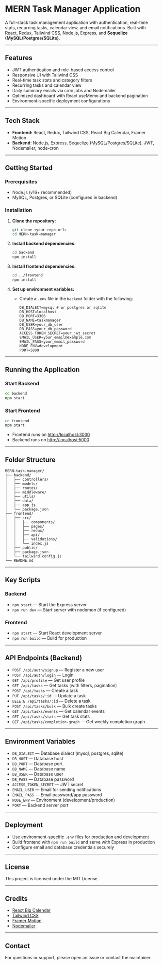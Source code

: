 # MERN Task Manager Application

A full-stack task management application with authentication, real-time stats, recurring tasks, calendar view, and email notifications. Built with React, Redux, Tailwind CSS, Node.js, Express, and **Sequelize (MySQL/Postgres/SQLite)**.

---

## Features

- JWT authentication and role-based access control
- Responsive UI with Tailwind CSS
- Real-time task stats and category filters
- Recurring tasks and calendar view
- Daily summary emails via cron jobs and Nodemailer
- Optimized dashboard with React useMemo and backend pagination
- Environment-specific deployment configurations

---

## Tech Stack

- **Frontend:** React, Redux, Tailwind CSS, React Big Calendar, Framer Motion
- **Backend:** Node.js, Express, Sequelize (MySQL/Postgres/SQLite), JWT, Nodemailer, node-cron

---

## Getting Started

### Prerequisites

- Node.js (v16+ recommended)
- MySQL, Postgres, or SQLite (configured in backend)

### Installation

1. **Clone the repository:**

   ```bash
   git clone <your-repo-url>
   cd MERN-task-manager
   ```

2. **Install backend dependencies:**

   ```bash
   cd backend
   npm install
   ```

3. **Install frontend dependencies:**

   ```bash
   cd ../frontend
   npm install
   ```

4. **Set up environment variables:**
   - Create a `.env` file in the `backend` folder with the following:
     ```env
     DB_DIALECT=mysql # or postgres or sqlite
     DB_HOST=localhost
     DB_PORT=3306
     DB_NAME=taskmanager
     DB_USER=your_db_user
     DB_PASS=your_db_password
     ACCESS_TOKEN_SECRET=your_jwt_secret
     EMAIL_USER=your_email@example.com
     EMAIL_PASS=your_email_password
     NODE_ENV=development
     PORT=5000
     ```

---

## Running the Application

### Start Backend

```bash
cd backend
npm start
```

### Start Frontend

```bash
cd frontend
npm start
```

- Frontend runs on [http://localhost:3000](http://localhost:3000)
- Backend runs on [http://localhost:5000](http://localhost:5000)

---

## Folder Structure

```
MERN-task-manager/
├── backend/
│   ├── controllers/
│   ├── models/
│   ├── routes/
│   ├── middleware/
│   ├── utils/
│   ├── data/
│   ├── app.js
│   └── package.json
├── frontend/
│   ├── src/
│   │   ├── components/
│   │   ├── pages/
│   │   ├── redux/
│   │   ├── api/
│   │   ├── validations/
│   │   └── index.js
│   ├── public/
│   ├── package.json
│   └── tailwind.config.js
└── README.md
```

---

## Key Scripts

### Backend

- `npm start` — Start the Express server
- `npm run dev` — Start server with nodemon (if configured)

### Frontend

- `npm start` — Start React development server
- `npm run build` — Build for production

---

## API Endpoints (Backend)

- `POST /api/auth/signup` — Register a new user
- `POST /api/auth/login` — Login
- `GET /api/profile` — Get user profile
- `GET /api/tasks` — Get tasks (with filters, pagination)
- `POST /api/tasks` — Create a task
- `PUT /api/tasks/:id` — Update a task
- `DELETE /api/tasks/:id` — Delete a task
- `POST /api/tasks/bulk` — Bulk create tasks
- `GET /api/tasks/events` — Get calendar events
- `GET /api/tasks/stats` — Get task stats
- `GET /api/tasks/completion-graph` — Get weekly completion graph

---

## Environment Variables

- `DB_DIALECT` — Database dialect (mysql, postgres, sqlite)
- `DB_HOST` — Database host
- `DB_PORT` — Database port
- `DB_NAME` — Database name
- `DB_USER` — Database user
- `DB_PASS` — Database password
- `ACCESS_TOKEN_SECRET` — JWT secret
- `EMAIL_USER` — Email for sending notifications
- `EMAIL_PASS` — Email password/app password
- `NODE_ENV` — Environment (development/production)
- `PORT` — Backend server port

---

## Deployment

- Use environment-specific `.env` files for production and development
- Build frontend with `npm run build` and serve with Express in production
- Configure email and database credentials securely

---

## License

This project is licensed under the MIT License.

---

## Credits

- [React Big Calendar](https://github.com/jquense/react-big-calendar)
- [Tailwind CSS](https://tailwindcss.com/)
- [Framer Motion](https://www.framer.com/motion/)
- [Nodemailer](https://nodemailer.com/)

---

## Contact

For questions or support, please open an issue or contact the maintainer.
